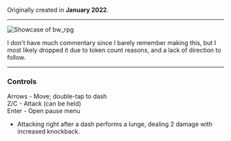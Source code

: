Originally created in **January 2022**.

---

![Showcase of bw_rpg](https://github.com/Klehrik/bw_rpg/assets/78520710/4d16df1f-e22f-4949-87f5-49d29ff2fb5d)


I don't have much commentary since I barely remember making this, but I most likely dropped it due to token count reasons, and a lack of direction to follow.

---

### Controls

Arrows - Move; double-tap to dash  
Z/C - Attack (can be held)  
Enter - Open pause menu  

- Attacking right after a dash performs a lunge, dealing 2 damage with increased knockback.
